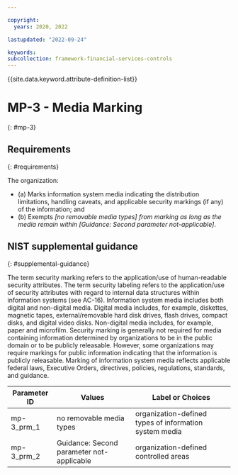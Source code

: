 ```yaml
---

copyright:
  years: 2020, 2022

lastupdated: "2022-09-24"

keywords: 
subcollection: framework-financial-services-controls
---
```


{{site.data.keyword.attribute-definition-list}}

         
# MP-3 - Media Marking
{: #mp-3}

## Requirements
{: #requirements}

The organization:

- (a) Marks information system media indicating the distribution limitations, handling caveats, and applicable security markings (if any) of the information; and
- (b) Exempts _[no removable media types] from marking as long as the media remain within [Guidance: Second parameter not-applicable]_.

## NIST supplemental guidance
{: #supplemental-guidance}

The term security marking refers to the application/use of human-readable security attributes. The term security labeling refers to the application/use of security attributes with regard to internal data structures within information systems (see AC-16). Information system media includes both digital and non-digital media. Digital media includes, for example, diskettes, magnetic tapes, external/removable hard disk drives, flash drives, compact disks, and digital video disks. Non-digital media includes, for example, paper and microfilm. Security marking is generally not required for media containing information determined by organizations to be in the public domain or to be publicly releasable. However, some organizations may require markings for public information indicating that the information is publicly releasable. Marking of information system media reflects applicable federal laws, Executive Orders, directives, policies, regulations, standards, and guidance.

| Parameter ID | Values | Label or Choices |
|---|---|---|
| mp-3_prm_1 | no removable media types | organization-defined types of information system media |
| mp-3_prm_2 | Guidance: Second parameter not-applicable | organization-defined controlled areas |

